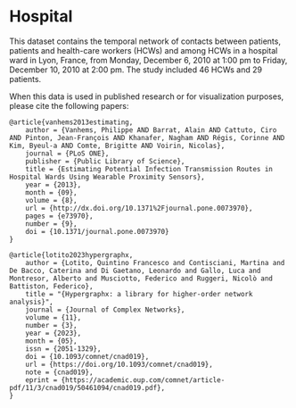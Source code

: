 # Hospital

This dataset contains the temporal network of contacts between patients, patients and health-care workers (HCWs) and among HCWs in a hospital ward in Lyon, France, from Monday, December 6, 2010 at 1:00 pm to Friday, December 10, 2010 at 2:00 pm. The study included 46 HCWs and 29 patients.

When this data is used in published research or for visualization purposes, please cite the following papers:

```
@article{vanhems2013estimating,
    author = {Vanhems, Philippe AND Barrat, Alain AND Cattuto, Ciro AND Pinton, Jean-François AND Khanafer, Nagham AND Régis, Corinne AND Kim, Byeul-a AND Comte, Brigitte AND Voirin, Nicolas},
    journal = {PLoS ONE},
    publisher = {Public Library of Science},
    title = {Estimating Potential Infection Transmission Routes in Hospital Wards Using Wearable Proximity Sensors},
    year = {2013},
    month = {09},
    volume = {8},
    url = {http://dx.doi.org/10.1371%2Fjournal.pone.0073970},
    pages = {e73970},
    number = {9},
    doi = {10.1371/journal.pone.0073970}
}    

@article{lotito2023hypergraphx,
    author = {Lotito, Quintino Francesco and Contisciani, Martina and De Bacco, Caterina and Di Gaetano, Leonardo and Gallo, Luca and Montresor, Alberto and Musciotto, Federico and Ruggeri, Nicolò and Battiston, Federico},
    title = "{Hypergraphx: a library for higher-order network analysis}",
    journal = {Journal of Complex Networks},
    volume = {11},
    number = {3},
    year = {2023},
    month = {05},
    issn = {2051-1329},
    doi = {10.1093/comnet/cnad019},
    url = {https://doi.org/10.1093/comnet/cnad019},
    note = {cnad019},
    eprint = {https://academic.oup.com/comnet/article-pdf/11/3/cnad019/50461094/cnad019.pdf},
}
```